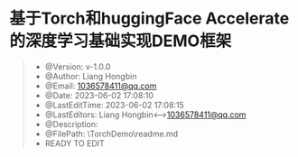 

# 基于Torch和huggingFace Accelerate的深度学习基础实现DEMO框架







>
>
> * @Version: v-1.0.0
> * @Author: Liang Hongbin
> * @Email: 1036578411@qq.com
> * @Date: 2023-06-02 17:08:10
> * @LastEditTime: 2023-06-02 17:08:15
> * @LastEditors: Liang Hongbin<-->1036578411@qq.com
> * @Description: 
> * @FilePath: \TorchDemo\readme.md
> * READY TO EDIT
>   
